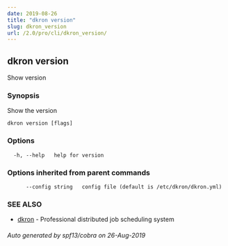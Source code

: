 ```yaml
---
date: 2019-08-26
title: "dkron version"
slug: dkron_version
url: /2.0/pro/cli/dkron_version/
---
```

## dkron version

Show version

### Synopsis

Show the version

```
dkron version [flags]
```

### Options

```
  -h, --help   help for version
```

### Options inherited from parent commands

```
      --config string   config file (default is /etc/dkron/dkron.yml)
```

### SEE ALSO

* [dkron](/pro/cli/dkron/)	 - Professional distributed job scheduling system

###### Auto generated by spf13/cobra on 26-Aug-2019
